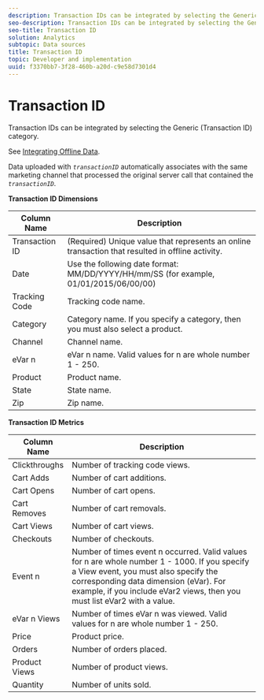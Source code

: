 ```yaml
---
description: Transaction IDs can be integrated by selecting the Generic (Transaction ID) category.
seo-description: Transaction IDs can be integrated by selecting the Generic (Transaction ID) category.
seo-title: Transaction ID
solution: Analytics
subtopic: Data sources
title: Transaction ID
topic: Developer and implementation
uuid: f3370bb7-3f28-460b-a20d-c9e58d7301d4
---
```


# Transaction ID

Transaction IDs can be integrated by selecting the Generic (Transaction ID) category.

See [Integrating Offline Data](../../../import/c-data-sources/datasrc-integrating-offline-data.md#concept_B5C576220F1548B5A3A57112AA3960C6).

Data uploaded with *`transactionID`* automatically associates with the same marketing channel that processed the original server call that contained the *`transactionID`*.

**Transaction ID Dimensions** 

| Column Name  | Description  |
|--- |--- |
|Transaction ID|(Required) Unique value that represents an online transaction that resulted in offline activity.|
|Date|Use the following date format:  MM/DD/YYYY/HH/mm/SS (for example,  01/01/2015/06/00/00)|
|Tracking Code|Tracking code name.|
|Category|Category name.  If you specify a category, then you must also select a product.|
|Channel|Channel name.|
|eVar n|eVar n name. Valid values for n are whole number 1 - 250.|
|Product|Product name.|
|State|State name.|
|Zip|Zip name.|

<p class="head"> <b>Transaction ID Metrics</b> </p>



| Column Name  | Description  |
|--- |--- |
|Clickthroughs|Number of tracking code views.|
|Cart Adds|Number of cart additions.|
|Cart Opens|Number of cart opens.|
|Cart Removes|Number of cart removals.|
|Cart Views|Number of cart views.|
|Checkouts|Number of checkouts.|
|Event n|Number of times event n occurred. Valid values for n are whole number 1 - 1000.  If you specify a View event, you must also specify the corresponding data dimension (eVar). For example, if you include eVar2 views, then you must list eVar2 with a value.|
|eVar n Views|Number of times eVar n was viewed. Valid values for n are whole number 1 - 250.|
|Price|Product price.|
|Orders|Number of orders placed.|
|Product Views|Number of product views.|
|Quantity|Number of units sold.|

